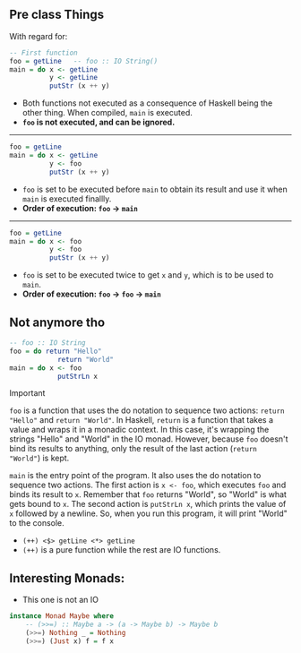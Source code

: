 ## Pre class Things
With regard for:   
```Haskell
-- First function
foo = getLine   -- foo :: IO String()
main = do x <- getLine
          y <- getLine
          putStr (x ++ y)
```
- Both functions not executed as a consequence of Haskell being the other thing. When compiled, `main` is executed. 
- **`foo` is not executed, and can be ignored.**  
---
```Haskell
foo = getLine
main = do x <- getLine
          y <- foo
          putStr (x ++ y)
``` 
- `foo` is set to be executed before `main` to obtain its result and use it when `main` is executed finallly.
- **Order of execution: `foo` -> `main`**
---
```Haskell
foo = getLine
main = do x <- foo
          y <- foo
          putStr (x ++ y)
```
- `foo` is set to be executed twice to get `x` and `y`, which is to be used to `main`.
- **Order of execution: `foo` -> `foo` -> `main`**

## Not anymore tho

```Haskell
-- foo :: IO String
foo = do return "Hello"
            return "World"
main = do x <- foo
            putStrLn x
```

> [!IMPORTANT]
> `foo` is a function that uses the do notation to sequence two actions: `return "Hello"` and `return "World"`. In Haskell, `return` is a function that takes a value and wraps it in a monadic context. In this case, it's wrapping the strings "Hello" and "World" in the IO monad. However, because `foo` doesn't bind its results to anything, only the result of the last action (`return "World"`) is kept.
>
> `main` is the entry point of the program. It also uses the do notation to sequence two actions. The first action is `x <- foo`, which executes `foo` and binds its result to `x`. Remember that `foo` returns "World", so "World" is what gets bound to `x`. The second action is `putStrLn x`, which prints the value of `x` followed by a newline. So, when you run this program, it will print "World" to the console.

- `(++) <$> getLine <*> getLine`
- `(++)` is a pure function while the rest are IO functions.

## Interesting Monads:
- This one is not an IO
```Haskell
instance Monad Maybe where
    -- (>>=) :: Maybe a -> (a -> Maybe b) -> Maybe b
    (>>=) Nothing _ = Nothing
    (>>=) (Just x) f = f x 
```